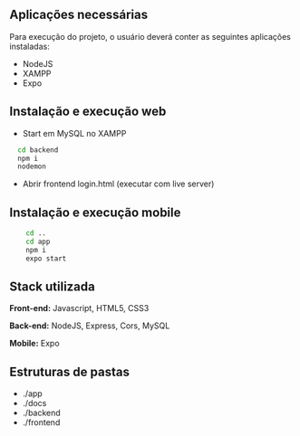 
## Aplicações necessárias

Para execução do projeto, o usuário deverá conter as seguintes aplicações instaladas:
- NodeJS
- XAMPP
- Expo


## Instalação e execução web

- Start em MySQL no XAMPP


```bash
  cd backend
  npm i
  nodemon
```

- Abrir frontend login.html (executar com live server)
    
## Instalação e execução mobile
```bash
    cd ..
    cd app
    npm i
    expo start
```

## Stack utilizada

**Front-end:** Javascript, HTML5, CSS3

**Back-end:** NodeJS, Express, Cors, MySQL

**Mobile:** Expo

## Estruturas de pastas
- ./app
- ./docs
- ./backend
- ./frontend